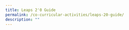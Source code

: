 ```yaml
---
title: Leaps 2'0 Guide
permalink: /co-curricular-activities/leaps-20-guide/
description: ""
---
```


